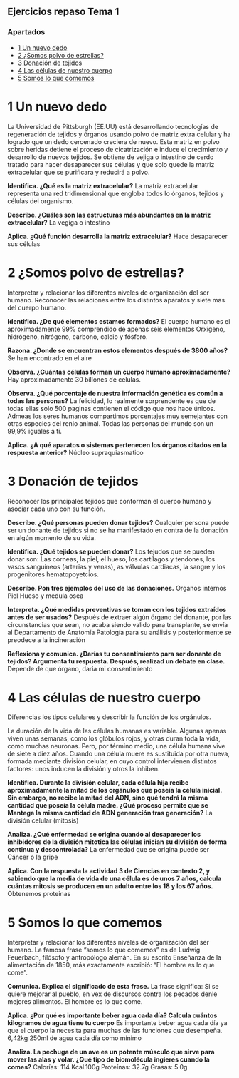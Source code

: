 ## Ejercicios repaso Tema 1


### Apartados 

- [1 Un nuevo dedo](/byg/Tema1/ejercicios/repasotema1.html#1-Un-nuevo-dedo)
- [2 ¿Somos polvo de estrellas?](/byg/Tema1/ejercicios/repasotema1.html#2-¿Somos-polvo-de-estrellas?)
- [3 Donación de tejidos](/byg/Tema1/ejercicios/repasotema1.html#3-Donación-de-tejidos)
- [4 Las células de nuestro cuerpo](/byg/Tema1/ejercicios/repasotema1.html#4-Las-células-de-nuestro-cuerpo)
- [5 Somos lo que comemos](/byg/Tema1/ejercicios/repasotema1.html#5-Somos-lo-que-comemos)

# 1 Un nuevo dedo

La Universidad de Pittsburgh (EE.UU) está desarrollando tecnologías de regeneración de tejidos y órganos usando polvo de matriz extra celular y ha logrado que un dedo cercenado creciera de nuevo. Esta matriz en polvo sobre heridas detiene el proceso de cicatrización e induce el crecimiento y desarrollo de nuevos tejidos. Se obtiene de vejiga o intestino de cerdo tratado para hacer desaparecer sus células y que solo quede la matriz extracelular que se purificara y reducirá a polvo.

**Identifica. ¿Qué es la matriz extracelular?**
La matriz extracelular representa una red tridimensional que engloba todos lo órganos, tejidos y células del organismo.

**Describe. ¿Cuáles son las estructuras más abundantes en la matriz extracelular?**
La vegiga o intestino

**Aplica. ¿Qué función desarrolla la matriz extracelular?**
Hace desaparecer sus células 



# 2 ¿Somos polvo de estrellas? 
Interpretar y relacionar los diferentes niveles de organización del ser humano. Reconocer las relaciones entre los distintos aparatos y siete mas del cuerpo humano. 

**Identifica. ¿De qué elementos estamos formados?**
El cuerpo humano es el aproximadamente 99% comprendido de apenas seis elementos Orxigeno, hidrógeno, nitrógeno, carbono, calcio y fósforo. 

**Razona. ¿Donde se encuentran estos elementos después de 3800 años?**
Se han encontrado en el aire

**Observa. ¿Cuántas células forman un cuerpo humano aproximadamente?**
Hay aproximadamente 30 billones de celulas.

**Observa. ¿Qué porcentaje de nuestra información genética es común a todas las personas?**
La felicidad, lo realmente sorprendente es que de todas ellas solo 500 paginas contienen el código que nos hace únicos. Admeas los seres humanos compartimos porcentajes muy semejantes con otras especies del renio animal. Todas las personas del mundo son un 99,9% iguales a ti. 

**Aplica. ¿A qué aparatos o sistemas pertenecen los órganos citados en la respuesta anterior?**
Núcleo supraquiasmatico

# 3 Donación de tejidos 

Reconocer los principales tejidos que conforman el cuerpo humano y asociar cada uno con su función. 

**Describe. ¿Qué personas pueden donar tejidos?**
Cualquier persona puede ser un donante de tejidos si no se ha manifestado en contra de la donación en algún momento de su vida. 

**Identifica. ¿Qué tejidos se pueden donar?**
Los tejudos que se pueden donar son: Las corneas, la piel, el hueso, los cartílagos y tendones, los vasos sanguíneos (arterias y venas), as válvulas cardiacas, la sangre y los progenitores hematopoyetcios.

**Describe. Pon tres ejemplos del uso de las donaciones.**
Organos internos
Piel 
Hueso y medula osea

**Interpreta. ¿Qué medidas preventivas se toman con los tejidos extraídos antes de ser usados?**
Después de extraer algún órgano del donante, por las circunstancias que sean, no acaba siendo valido para transplante, se envía al Departamento de Anatomía Patología para su análisis y posteriormente se preodece a la incineración 

**Reflexiona y comunica. ¿Darías tu consentimiento para ser donante de tejidos? Argumenta tu respuesta. Después, realizad un debate en clase.**
Depende de que órgano, daria mi consentimiento

# 4 Las células de nuestro cuerpo 

Diferencias los tipos celulares y describir la función de los orgánulos. 

La duración de la vida de las células humanas es variable. Algunas apenas viven unas semanas, como los glóbulos rojos, y otras duran toda la vida, como muchas neuronas. Pero, por término medio, una célula humana vive de siete a diez años. Cuando una célula muere es sustituida por otra nueva, formada mediante división celular, en cuyo control intervienen distintos factores: unos inducen la división y otros la inhiben. 

**Identifica. Durante la división celular, cada célula hija recibe aproximadamente la mitad de los orgánulos que poseía la célula inicial. Sin embargo, no recibe la mitad del ADN, sino qué tendrá la misma cantidad que poseía la célula madre. ¿Qué proceso permite que se Mantega la misma cantidad de ADN generación tras generación?**
La división celular (mitosis)

**Analiza. ¿Qué enfermedad se origina cuando al desaparecer los inhibidores de la división mitotica las células inician su división de forma continua y descontrolada?**
La enfermedad que se origina puede ser Cáncer o la gripe 

**Aplica. Con la respuesta la actividad 3 de Ciencias en contexto 2, y sabiendo que la media de vida de una célula es de unos 7 años, calcula cuántas mitosis se producen en un adulto entre los 18 y los 67 años.**
Obtenemos proteinas

# 5 Somos lo que comemos 

Interpretar y relacionar los diferentes niveles de organización del ser humano. 
La famosa frase “somos lo que comemos” es de Ludwig Feuerbach, filósofo y antropólogo alemán. En su escrito Enseñanza de la alimentación de 1850, más exactamente escribió: “El hombre es lo que come”. 

**Comunica. Explica el significado de esta frase.**
La frase significa: Si se quiere mejorar al pueblo, en vex de discursos contra los pecados denle mejores alimentos. El hombre es lo que come.

**Aplica. ¿Por qué es importante beber agua cada día? Calcula cuántos kilogramos de agua tiene tu cuerpo**
Es importante beber agua cada día ya que el cuerpo la necesita para muchas de las funciones que desempeña.
6,42kg         250ml de agua cada día como mínimo 

**Analiza. La pechuga de un ave es un potente músculo que sirve para mover las alas y volar. ¿Qué tipo de biomolécula ingieres cuando la comes?**
Calorías: 114 Kcal.100g
Proteínas: 32.7g
Grasas: 5.0g


